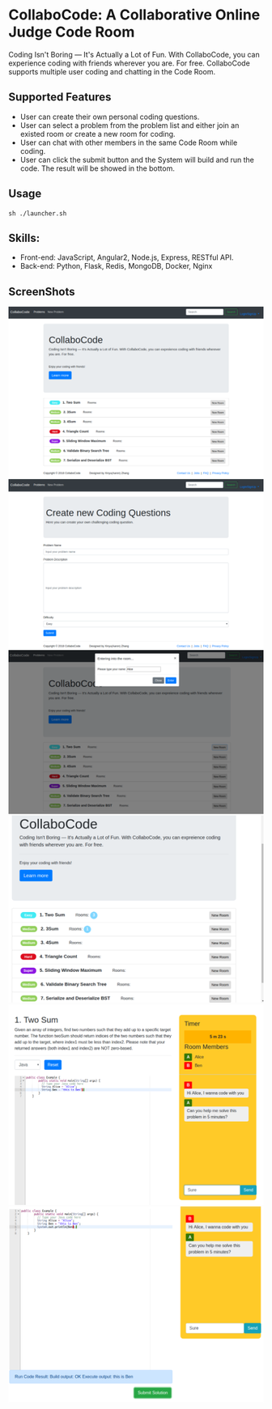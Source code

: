 # CollaboCode: A Collaborative Online Judge Code Room
Coding Isn't Boring — It's Actually a Lot of Fun. With CollaboCode, you can experience coding with friends wherever you are. For free.
CollaboCode supports multiple user coding and chatting in the Code Room.

## Supported Features
* User can create their own personal coding questions.
* User can select a problem from the problem list and either join an existed room or create a new room for coding.
* User can chat with other members in the same Code Room while coding.
* User can click the submit button and the System will build and run the code. The result will be showed in the bottom.

## Usage
```
sh ./launcher.sh
```

## Skills:
* Front-end: JavaScript, Angular2, Node.js, Express, RESTful API.
* Back-end: Python, Flask, Redis, MongoDB, Docker, Nginx

## ScreenShots
![image](https://github.com/Eitelkit/CollaboCode/blob/master/CollaboCode_image/index.png)
![image](https://github.com/Eitelkit/CollaboCode/blob/master/CollaboCode_image/create_new_problem.png)
![image](https://github.com/Eitelkit/CollaboCode/blob/master/CollaboCode_image/create_room.png)
![image](https://github.com/Eitelkit/CollaboCode/blob/master/CollaboCode_image/rooms.png)
![image](https://github.com/Eitelkit/CollaboCode/blob/master/CollaboCode_image/chat.png)
![image](https://github.com/Eitelkit/CollaboCode/blob/master/CollaboCode_image/buildAndRun.png)






